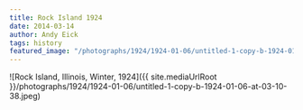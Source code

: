 ```yaml
---
title: Rock Island 1924
date: 2014-03-14
author: Andy Eick
tags: history
featured_image: "/photographs/1924/1924-01-06/untitled-1-copy-b-1924-01-06-at-03-10-38.jpeg"
---
```

![Rock Island, Illinois, Winter, 1924]({{ site.mediaUrlRoot }}/photographs/1924/1924-01-06/untitled-1-copy-b-1924-01-06-at-03-10-38.jpeg)
